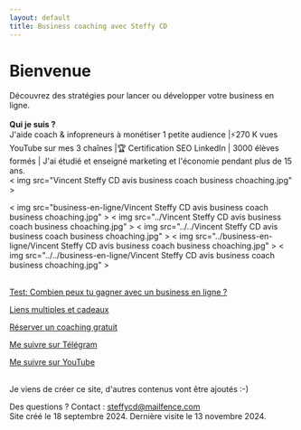 ```yaml
---
layout: default
title: Business coaching avec Steffy CD
---
```

# Bienvenue

Découvrez des stratégies pour lancer ou développer votre business en ligne. <br><br>
<b>Qui je suis ?</b><br> J'aide coach & infopreneurs à monétiser 1 petite audience |⚡️270 K vues YouTube sur mes 3 chaînes |🏆 Certification SEO LinkedIn | 3000 élèves formés | J'ai étudié et enseigné marketing et l'économie pendant plus de 15 ans.<br>
< img src="Vincent Steffy CD avis business coach business choaching.jpg" >

< img src="business-en-ligne/Vincent Steffy CD avis business coach business choaching.jpg" >
< img src="../Vincent Steffy CD avis business coach business choaching.jpg" >
< img src="../../Vincent Steffy CD avis business coach business choaching.jpg" >
< img src="../business-en-ligne/Vincent Steffy CD avis business coach business choaching.jpg" >
< img src="../../business-en-ligne/Vincent Steffy CD avis business coach business choaching.jpg" >

<br>
<a href="http://forms.gle/PPhe2kUfzohxfQpp6">Test: Combien peux tu gagner avec un business en ligne ?</a>

<a href="http://mtr.bio/funeducationacademycom">Liens multiples et cadeaux</a> 

<a href="http://calendly.com/coaching-infopreneurs/decouverte?month=2024-01">Réserver un coaching gratuit</a>

<a href="http://docs.google.com/forms/d/e/1FAIpQLScPa8v7p1iMQupOlwNSdW9t6fD9wP1TFKS-C1ak424ckBKupw/viewform?usp=sf_link">Me suivre sur Télégram</a>

<a href="http://youtube.com/@SteffyCDbusinesscoaching/?sub_confirmation=1">Me suivre sur YouTube</a>


<br>Je viens de créer ce site, d'autres contenus vont être ajoutés :-)<br>

Des questions ? Contact : steffycd@mailfence.com <br>
Site créé le 18 septembre 2024. Dernière visite le 13 novembre 2024.
